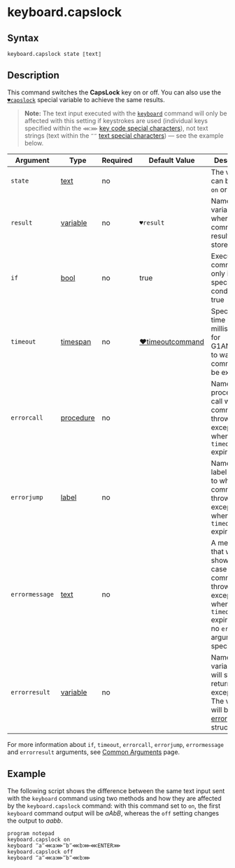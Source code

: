 # keyboard.capslock

## Syntax

```G1ANT
keyboard.capslock state ⟦text⟧
```

## Description

This command switches the **CapsLock** key on or off. You can also use the [`♥capslock`](../../Variables/CapsLockVariable.md) special variable to achieve the same results.

> **Note:** The text input executed with the [`keyboard`](KeyboardCommand.md) command will only be affected with this setting if keystrokes are used (individual keys specified within the `⋘⋙` [key code special characters](../../../appendices/special-characters/key-code.md)), not text strings (text within the `‴‴` [text special characters](../../../appendices/special-characters/text.md)) — see the example below.

| Argument | Type | Required | Default Value | Description |
| -------- | ---- | -------- | ------------- | ----------- |
|`state`| [text](../../G1ANT.Language/Structures/TextStructure.md) | no | | The value can be either `on` or `off` |
| `result`       | [variable](../../G1ANT.Language/Structures/VariableStructure.md) | no       | `♥result`                                                   | Name of a variable where the command's result will be stored |
| `if`           | [bool](../../G1ANT.Language/Structures/BooleanStructure.md) | no       | true                                                        | Executes the command only if a specified condition is true   |
| `timeout`      | [timespan](../../G1ANT.Language/Structures/TimeSpanStructure.md) | no       | [♥timeoutcommand](../Variables/TimeoutCommandVariable.md) | Specifies time in milliseconds for G1ANT.Robot to wait for the command to be executed |
| `errorcall`    | [procedure](../../G1ANT.Language/Structures/ProcedureStructure.md) | no       |                                                             | Name of a procedure to call when the command throws an exception or when a given `timeout` expires |
| `errorjump`    | [label](../../G1ANT.Language/Structures/LabelStructure.md) | no       |                                                             | Name of the label to jump to when the command throws an exception or when a given `timeout` expires |
| `errormessage` | [text](../../G1ANT.Language/Structures/TextStructure.md) | no       |                                                             | A message that will be shown in case the command throws an exception or when a given `timeout` expires, and no `errorjump` argument is specified |
| `errorresult`  | [variable](../../G1ANT.Language/Structures/VariableStructure.md) | no       |                                                             | Name of a variable that will store the returned exception. The variable will be of [error](../../G1ANT.Language/Structures/ErrorStructure.md) structure  |

For more information about `if`, `timeout`, `errorcall`, `errorjump`, `errormessage` and `errorresult` arguments, see [Common Arguments](../../../appendices/common-arguments.md) page.

## Example

The following script shows the difference between the same text input sent with the `keyboard` command using two methods and how they are affected by the `keyboard.capslock` command: with this command set to `on`, the first `keyboard` command output will be *aAbB*, whereas the `off` setting changes the output to *aabb*.

```G1ANT
program notepad
keyboard.capslock on
keyboard ‴a‴⋘a⋙‴b‴⋘b⋙⋘ENTER⋙
keyboard.capslock off
keyboard ‴a‴⋘a⋙‴b‴⋘b⋙
```

